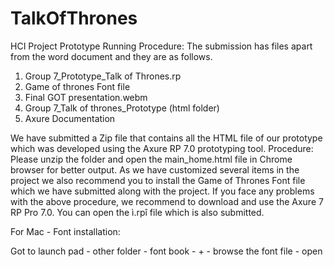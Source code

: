 # TalkOfThrones
HCI Project
Prototype Running Procedure:
The submission has files apart from the word document and they are as follows.

1. Group 7_Prototype_Talk of Thrones.rp
2. Game of thrones Font file
3. Final GOT presentation.webm
4. Group 7_Talk of thrones_Prototype (html folder)
5. Axure Documentation

We have submitted a Zip file that contains all the HTML file of our prototype which was developed using the Axure RP 7.0 prototyping tool. 
Procedure:
Please unzip the folder and open the main_home.html file in Chrome browser for better output. 
As we have customized several items in the project we also recommend you to install the Game of Thrones Font file which we have submitted along with the project.
If you face any problems with the above procedure, we recommend to download and use the Axure 7 RP Pro 7.0. You can open the ì.rpî file which is also submitted.



For Mac - Font installation:

Got to launch pad - other folder - font book - + - browse the font file - open

